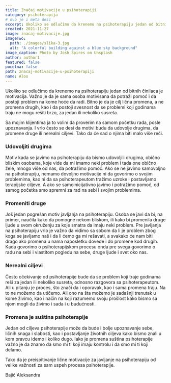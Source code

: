 ```yaml
---
title: Značaj motivacije u psihoterapiji
category: psihoterapija
# ovo je i meta desc
excerpt: Ukoliko se odlučimo da krenemo na psihoterapiju jedan od bitnih činilaca je motivacija.
created: 2021-11-27
image: znacaj-motivacije.jpg
imageTwo:
  path: ./images/slika-3.jpg
  alt: "A colorful building against a blue sky background"
image_caption: Photo by Josh Spires on Unsplash
author: author1
featured: false
pocetna: false
path: znacaj-motivacije-u-psihoterapiji
name: Aloo
---
```


Ukoliko se odlučimo da krenemo na psihoterapiju jedan od bitnih činilaca je motivacija. Važno je da je sama osoba motivisana da potraži pomoć i da postoji problem na kome hoće da radi. Bitno je da je cilj lična promena, a ne promena drugih, kao i da postoji svesnost da se problemi koji godinama traju ne mogu rešiti brzo, za jedan ili nekoliko susreta.

Sa mojim klijentima ja to volim da proverim na samom početku rada, posle upoznavanja. I vrlo često se desi da motivi budu da udovolje drugima, da promene druge ili nerealni ciljevi. Tako da će sad o njima biti malo više reči.

### Udovoljiti drugima

Motiv kada se javimo na psihoterapiju da bismo udovoljili drugima, obično bliskim osobama, koje vide da mi imamo neki problem i tada one obično žele, mnogo više od nas, da potražimo pomoć. Ako se ne javimo samovoljno na psihoterapiju, nemamo dovoljno motivacije ni da govorimo o svojim problemima, kao ni da sa psihoterapeutom tražimo uzroke i postavljamo terapijske ciljeve. A ako se samoinicijativno javimo i potražimo pomoć, od samog početka smo spremni za rad na sebi i svojim problemima.

### Promeniti druge

Još jedan pogrešan motiv javljanja na psihoterapiju. Osoba se javi da bi, na primer, naučila kako da pomogne nekom bliskom, ili kako bi promenila druge ljude u svom okruženju za koje smatra da imaju neki problem. Pre javljanja na psihoterapiju vrlo je važno da vidimo sa sobom da li je problem zbog koga se javljamo naš i da li ćemo ga mi rešavati, a svakako će nam biti drago ako promena u nama naposletku dovede i do promene kod drugih. Kada govorimo o psihoterapijskom procesu onda pre svega govorimo o radu na sebi i vlastitom pogledu na sebe, druge ljude i svet oko nas.

### Nerealni ciljevi

Često očekivanje od psihoterapije bude da se problem koji traje godinama reši za jedan ili nekoliko susreta, odnosno razgovora sa psihoterapeutom. Ali u pitanju je proces, što znači da i oporavak, kao i sama promena traju. Na to ne možemo da utičemo. Ali ono na šta možemo je sadašnji trenutak u kome živimo, kao i način na koji razumemo svoju prošlost kako bismo sa njom mogli da živimo i sada i u budućnosti. 


### Promena je suština psihoterapije

Jedan od ciljeva psihoterapije može da bude i bolje upoznavanje sebe, ličnih snaga i slabosti, kao i postavljanje životnih ciljeva kako bismo znali u kom pravcu idemo i koliko dugo. Iako je promena suština psihoterapije važno je da znamo da smo mi ti koji imaju kontrolu i da smo mi ti koji delamo.

Tako da je preispitivanje lične motivacije za javljanje na psihoterapiju od velike važnosti za sam uspeh procesa psihoterapije.



Bajić Aleksandra
